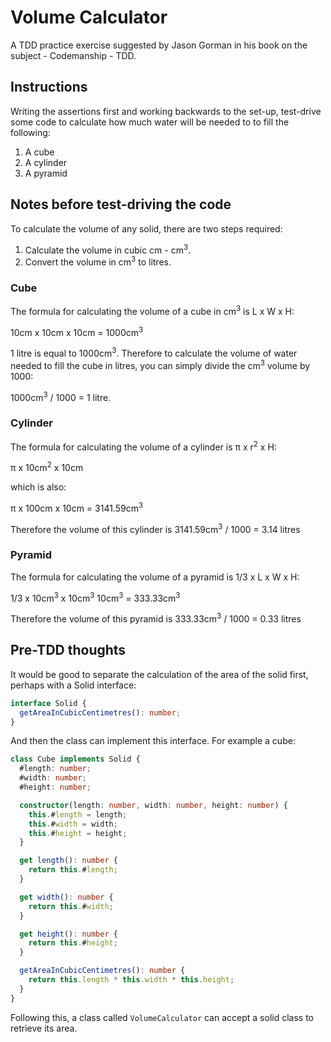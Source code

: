 # Volume Calculator

A TDD practice exercise suggested by Jason Gorman in his book on the subject - Codemanship - TDD.

## Instructions

Writing the assertions first and working backwards to the set-up, test-drive some code to calculate how much water will be needed to to fill the following:

1. A cube
2. A cylinder
3. A pyramid

## Notes before test-driving the code

To calculate the volume of any solid, there are two steps required:

1. Calculate the volume in cubic cm - cm<sup>3</sup>.
2. Convert the volume in cm<sup>3</sup> to litres.

### Cube

The formula for calculating the volume of a cube in cm<sup>3</sup> is L x W x H:

10cm x 10cm x 10cm = 1000cm<sup>3</sup>

1 litre is equal to 1000cm<sup>3</sup>. Therefore to calculate the volume of water needed to fill the cube in litres, you can simply divide the cm<sup>3</sup> volume by 1000:

1000cm<sup>3</sup> / 1000 = 1 litre.

### Cylinder

The formula for calculating the volume of a cylinder is &#960; x r<sup>2</sup> x H:

&#960; x 10cm<sup>2</sup> x 10cm

which is also:

&#960; x 100cm x 10cm = 3141.59cm<sup>3</sup>

Therefore the volume of this cylinder is 3141.59cm<sup>3</sup> / 1000 = 3.14 litres

### Pyramid

The formula for calculating the volume of a pyramid is 1/3 x L x W x H:

1/3 x 10cm<sup>3</sup> x 10cm<sup>3</sup> 10cm<sup>3</sup> = 333.33cm<sup>3</sup>

Therefore the volume of this pyramid is 333.33cm<sup>3</sup> / 1000 = 0.33 litres

## Pre-TDD thoughts

It would be good to separate the calculation of the area of the solid first, perhaps with a Solid interface:

```ts
interface Solid {
  getAreaInCubicCentimetres(): number;
}
```

And then the class can implement this interface. For example a cube:

```ts
class Cube implements Solid {
  #length: number;
  #width: number;
  #height: number;

  constructor(length: number, width: number, height: number) {
    this.#length = length;
    this.#width = width;
    this.#height = height;
  }

  get length(): number {
    return this.#length;
  }

  get width(): number {
    return this.#width;
  }

  get height(): number {
    return this.#height;
  }

  getAreaInCubicCentimetres(): number {
    return this.length * this.width * this.height;
  }
}
```

Following this, a class called `VolumeCalculator` can accept a solid class to retrieve its area.
